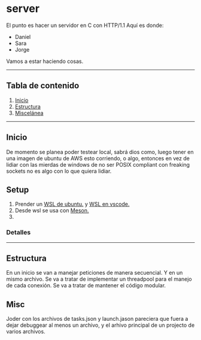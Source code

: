 # **server**

El punto es hacer un servidor en C con HTTP/1.1
Aquí es donde:

- Daniel
- Sara
- Jorge

Vamos a estar haciendo cosas.

******

## **Tabla de contenido**

1. [Inicio](#inicio)
2. [Estructura](#estructura)
3. [Miscelánea](#misc)

******

## **Inicio**

De momento se planea poder testear local, sabrá dios como, luego tener en una imagen de ubuntu de AWS esto corriendo, o algo, entonces en vez de lidiar con las mierdas de windows de no ser POSIX compliant con freaking sockets no es algo con lo que quiera lidiar.

## **Setup**

1. Prender un [WSL de ubuntu.](https://learn.microsoft.com/es-mx/windows/wsl/install) y [WSL en vscode.](https://code.visualstudio.com/docs/remote/wsl)
2. Desde wsl se usa con [Meson.](https://mesonbuild.com/SimpleStart.html)
3.

### **Detalles**

******

## **Estructura**

En un inicio se van a manejar peticiones de manera secuencial. Y en un mismo archivo.
Se va a tratar de implementar un threadpool para el manejo de cada conexión.
Se va a tratar de mantener el código modular.

## **Misc**

Joder con los archivos de tasks.json y launch.jason pareciera que fuera a dejar debuggear al menos un archivo, y el arhivo principal de un projecto de varios archivos.

